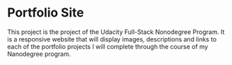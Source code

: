 # Portfolio Site
This project is the project of the Udacity Full-Stack Nonodegree Program. 
It is a responsive website that will display images, descriptions and links to each of the portfolio projects I will complete through the course of my Nanodegree program. 
